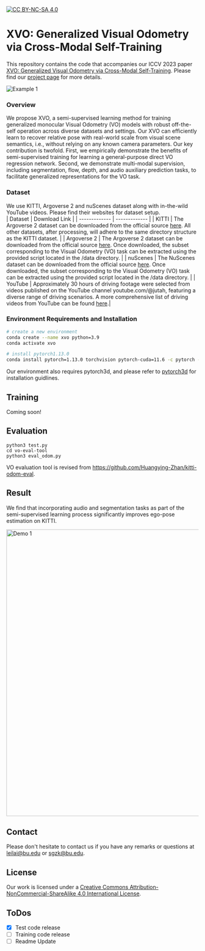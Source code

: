 [![CC BY-NC-SA 4.0][cc-by-nc-sa-shield]][cc-by-nc-sa]  

[cc-by-nc-sa]: http://creativecommons.org/licenses/by-nc-sa/4.0/  
[cc-by-nc-sa-shield]: https://img.shields.io/badge/License-CC%20BY--NC--SA%204.0-lightgrey.svg  


# XVO: Generalized Visual Odometry via Cross-Modal Self-Training
This repository contains the code that accompanies our ICCV 2023 paper [XVO: Generalized Visual Odometry via Cross-Modal Self-Training](https://genxvo.github.io/resources/XVO.pdf). Please find our [project page](https://genxvo.github.io/) for more details. 

<p>
    <img alt="Example 1" src="images/generalized_vo.png" class="fit"/>
</p>  

### Overview  
We propose XVO, a semi-supervised learning method for training generalized monocular Visual Odometry (VO) models with robust off-the-self operation across diverse datasets and settings. Our XVO can efficiently learn to recover relative pose with real-world scale from visual scene semantics, i.e., without relying on any known camera parameters. Our key contribution is twofold. First, we empirically demonstrate the benefits of semi-supervised training for learning a general-purpose direct VO regression network. Second, we demonstrate multi-modal supervision, including segmentation, flow, depth, and audio auxiliary prediction tasks, to facilitate generalized representations for the VO task.   

### Dataset
We use KITTI, Argoverse 2 and nuScenes dataset along with in-the-wild YouTube videos. Please find their websites for dataset setup.  
| Dataset  | Download Link |
| ------------- | ------------- |
| KITTI  | The Argoverse 2 dataset can be downloaded from the official source [here](https://www.cvlibs.net/datasets/kitti/eval_odometry.php). All other datasets, after processing, will adhere to the same directory structure as the KITTI dataset.  |
| Argoverse 2  | The Argoverse 2 dataset can be downloaded from the official source [here](https://www.argoverse.org/av2.html#download-link). Once downloaded, the subset corresponding to the Visual Odometry (VO) task can be extracted using the provided script located in the /data directory.  |
| nuScenes  | The NuScenes dataset can be downloaded from the official source [here](https://www.nuscenes.org/nuscenes#download). Once downloaded, the subset corresponding to the Visual Odometry (VO) task can be extracted using the provided script located in the /data directory.  |
| YouTube  | Approximately 30 hours of driving footage were selected from videos published on the YouTube channel youtube.com/@jutah, featuring a diverse range of driving scenarios. A more comprehensive list of driving videos from YouTube can be found [here](https://docs.google.com/spreadsheets/d/1bHWWP_VXeEe5UzIG-QgKFBdH7mNlSC4GFSJkEhFnt2I/edit?gid=0#gid=0).|

### Environment Requirements and Installation
```bash
# create a new environment
conda create --name xvo python=3.9
conda activate xvo

# install pytorch1.13.0
conda install pytorch=1.13.0 torchvision pytorch-cuda=11.6 -c pytorch -c nvidia
```
Our environment also requires pytorch3d, and please refer to [pytorch3d](https://github.com/facebookresearch/pytorch3d/blob/main/INSTALL.md) for installation guidlines.

## Training 
Coming soon!

## Evaluation
```
python3 test.py
cd vo-eval-tool
python3 eval_odom.py
```
VO evaluation tool is revised from https://github.com/Huangying-Zhan/kitti-odom-eval.

## Result   
We find that incorporating audio and segmentation tasks as part of the semi-supervised learning process significantly improves ego-pose estimation on KITTI.   
<p>
    <img width=750 class="center" alt="Demo 1" src="images/qua_result.png"/ >  
</p>   

## Contact  
Please don't hesitate to contact us if you have any remarks or questions at leilai@bu.edu or sgzk@bu.edu. 

## License  
Our work is licensed under a [Creative Commons Attribution-NonCommercial-ShareAlike 4.0 International License][cc-by-nc-sa].  

## ToDos  
- [X] Test code release
- [ ] Training code release
- [ ] Readme Update
